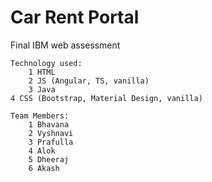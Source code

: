 # Car Rent Portal
  Final IBM web assessment
  
    Technology used:
        1 HTML
        2 JS (Angular, TS, vanilla)
        3 Java
	4 CSS (Bootstrap, Material Design, vanilla)

    Team Members:
        1 Bhavana
        2 Vyshnavi
        3 Prafulla
        4 Alok
        5 Dheeraj
        6 Akash
